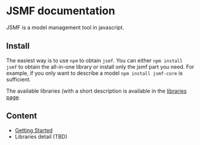 # JSMF documentation

JSMF is a model management tool in javascript.

## Install

The easiest way is to use `npm` to obtain `jsmf`. You can either
`npm install jsmf` to obtain the all-in-one library or install only the jsmf
part you need. For example, if you only want to describe a model
`npm install jsmf-core` is sufficient.

The available libraries (with a short description is available in the [libraries page](./chapter/libraries.md).

## Content

- [Getting Started](./chapter/starter.md)
- Libraries detail (TBD)
